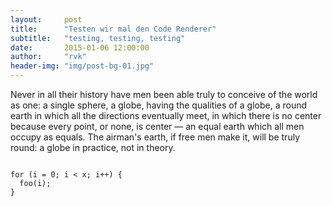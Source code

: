 ```yaml
---
layout:     post
title:      "Testen wir mal den Code Renderer"
subtitle:   "testing, testing, testing"
date:       2015-01-06 12:00:00
author:     "rvk"
header-img: "img/post-bg-01.jpg"
---
```


<p>Never in all their history have men been able truly to conceive of the world as one: a single sphere, a globe, having the qualities of a globe, a round earth in which all the directions eventually meet, in which there is no center because every point, or none, is center — an equal earth which all men occupy as equals. The airman's earth, if free men make it, will be truly round: a globe in practice, not in theory.</p>
<code>
for (i = 0; i < x; i++) {
  foo(i);
}
</code>

<link rel="stylesheet" type="text/css" href="http://cdn.blogfoster.com/widget/widget.min.css"><div id="blogfosterwidgetcontainer" data-userid="10516328" data-width="300" data-primary-color="61CAFF" data-amount-pictures="9" data-imagelayout="grid3" data-header-layout="layout1" class="bfwidget-31210516328" data-layout="runderrahmen"></div><script type='text/javascript' src='https://ajax.googleapis.com/ajax/libs/jquery/1.7.2/jquery.min.js'></script><script type='text/javascript' src='http://cdn.blogfoster.com/widget/bfinst.min.js'></script>
